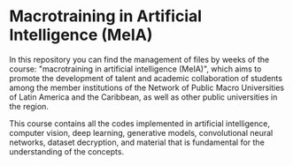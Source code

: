 # Macrotraining in Artificial Intelligence (MeIA)
In this repository you can find the management of files by weeks of the course: "macrotraining in artificial intelligence (MeIA)", which aims to promote the development of talent and academic collaboration of students among the member institutions of the Network of Public Macro Universities of Latin America and the Caribbean, as well as other public universities in the region.

This course contains all the codes implemented in artificial intelligence, computer vision, deep learning, generative models, convolutional neural networks, dataset decryption, and material that is fundamental for the understanding of the concepts.  
